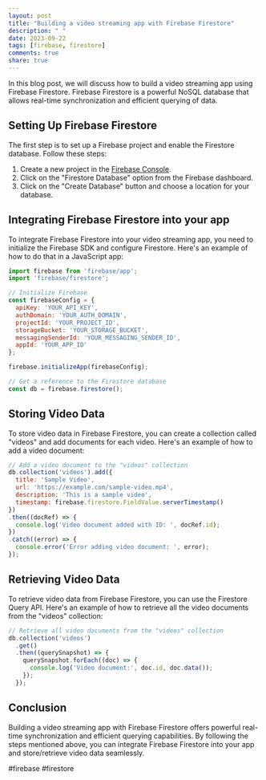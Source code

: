 ```yaml
---
layout: post
title: "Building a video streaming app with Firebase Firestore"
description: " "
date: 2023-09-22
tags: [firebase, firestore]
comments: true
share: true
---
```


In this blog post, we will discuss how to build a video streaming app using Firebase Firestore. Firebase Firestore is a powerful NoSQL database that allows real-time synchronization and efficient querying of data.

## Setting Up Firebase Firestore

The first step is to set up a Firebase project and enable the Firestore database. Follow these steps:

1. Create a new project in the [Firebase Console](https://console.firebase.google.com/).
2. Click on the "Firestore Database" option from the Firebase dashboard.
3. Click on the "Create Database" button and choose a location for your database.

## Integrating Firebase Firestore into your app

To integrate Firebase Firestore into your video streaming app, you need to initialize the Firebase SDK and configure Firestore. Here's an example of how to do that in a JavaScript app:

```javascript
import firebase from 'firebase/app';
import 'firebase/firestore';

// Initialize Firebase
const firebaseConfig = {
  apiKey: 'YOUR_API_KEY',
  authDomain: 'YOUR_AUTH_DOMAIN',
  projectId: 'YOUR_PROJECT_ID',
  storageBucket: 'YOUR_STORAGE_BUCKET',
  messagingSenderId: 'YOUR_MESSAGING_SENDER_ID',
  appId: 'YOUR_APP_ID'
};

firebase.initializeApp(firebaseConfig);

// Get a reference to the Firestore database
const db = firebase.firestore();
```

## Storing Video Data

To store video data in Firebase Firestore, you can create a collection called "videos" and add documents for each video. Here's an example of how to add a video document:

```javascript
// Add a video document to the "videos" collection
db.collection('videos').add({
  title: 'Sample Video',
  url: 'https://example.com/sample-video.mp4',
  description: 'This is a sample video',
  timestamp: firebase.firestore.FieldValue.serverTimestamp()
})
.then((docRef) => {
  console.log('Video document added with ID: ', docRef.id);
})
.catch((error) => {
  console.error('Error adding video document: ', error);
});
```

## Retrieving Video Data

To retrieve video data from Firebase Firestore, you can use the Firestore Query API. Here's an example of how to retrieve all the video documents from the "videos" collection:

```javascript
// Retrieve all video documents from the "videos" collection
db.collection('videos')
  .get()
  .then((querySnapshot) => {
    querySnapshot.forEach((doc) => {
      console.log('Video document:', doc.id, doc.data());
    });
  });
```

## Conclusion

Building a video streaming app with Firebase Firestore offers powerful real-time synchronization and efficient querying capabilities. By following the steps mentioned above, you can integrate Firebase Firestore into your app and store/retrieve video data seamlessly.

#firebase #firestore
